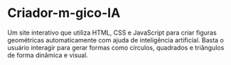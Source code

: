 # Criador-m-gico-IA
Um site interativo que utiliza HTML, CSS e JavaScript para criar figuras geométricas automaticamente com ajuda de inteligência artificial. Basta o usuário interagir para gerar formas como círculos, quadrados e triângulos de forma dinâmica e visual.
